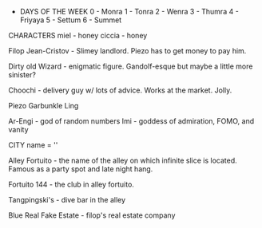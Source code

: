 * DAYS OF THE WEEK
0 - Monra
1 - Tonra
2 - Wenra
3 - Thumra
4 - Friyaya
5 - Settum
6 - Summet

CHARACTERS
miel - honey
ciccia - honey

Filop Jean-Cristov - Slimey landlord. Piezo has to get money to pay him.

Dirty old Wizard - enigmatic figure. Gandolf-esque but maybe a little more sinister?

Choochi - delivery guy w/ lots of advice. Works at the market. Jolly.

Piezo
Garbunkle
Ling

Ar-Engi - god of random numbers
Imi - goddess of admiration, FOMO, and vanity

CITY
name = ''

Alley Fortuito - the name of the alley on which infinite slice is located. Famous as a party spot and late night hang.

Fortuito 144 - the club in alley fortuito.

Tangpingski's - dive bar in the alley

Blue Real Fake Estate - filop's real estate company
